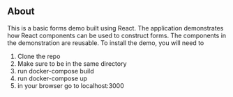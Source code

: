 ## About
This is a basic forms demo built using React. The application demonstrates how React components can be used to construct forms. The components in the demonstration are reusable. 
To install the demo, you will need to 
1. Clone the repo
2. Make sure to be in the same directory 
3. run docker-compose build
4. run docker-compose up
5. in your browser go to localhost:3000
